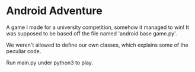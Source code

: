 # Android Adventure

A game I made for a university competition, somehow it managed to win! It was supposed to be based off the file named 'android base game.py'.

We weren't allowed to define our own classes, which explains some of the peculiar code.

Run main.py under python3 to play.
